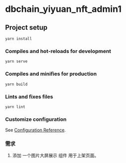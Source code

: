 # dbchain_yiyuan_nft_admin1

## Project setup
```
yarn install
```

### Compiles and hot-reloads for development
```
yarn serve
```

### Compiles and minifies for production
```
yarn build
```

### Lints and fixes files
```
yarn lint
```

### Customize configuration
See [Configuration Reference](https://cli.vuejs.org/config/).


### 需求

1. 添加 一个图片大屏展示 组件 用于上架页面。